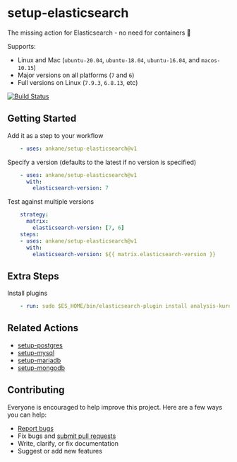 # setup-elasticsearch

The missing action for Elasticsearch - no need for containers :tada:

Supports:

- Linux and Mac (`ubuntu-20.04`, `ubuntu-18.04`, `ubuntu-16.04`, and `macos-10.15`)
- Major versions on all platforms (`7` and `6`)
- Full versions on Linux (`7.9.3`, `6.8.13`, etc)

[![Build Status](https://github.com/ankane/setup-elasticsearch/workflows/build/badge.svg?branch=v1)](https://github.com/ankane/setup-elasticsearch/actions)

## Getting Started

Add it as a step to your workflow

```yml
    - uses: ankane/setup-elasticsearch@v1
```

Specify a version (defaults to the latest if no version is specified)

```yml
    - uses: ankane/setup-elasticsearch@v1
      with:
        elasticsearch-version: 7
```

Test against multiple versions

```yml
    strategy:
      matrix:
        elasticsearch-version: [7, 6]
    steps:
    - uses: ankane/setup-elasticsearch@v1
      with:
        elasticsearch-version: ${{ matrix.elasticsearch-version }}
```

## Extra Steps

Install plugins

```yml
    - run: sudo $ES_HOME/bin/elasticsearch-plugin install analysis-kuromoji
```

## Related Actions

- [setup-postgres](https://github.com/ankane/setup-postgres)
- [setup-mysql](https://github.com/ankane/setup-mysql)
- [setup-mariadb](https://github.com/ankane/setup-mariadb)
- [setup-mongodb](https://github.com/ankane/setup-mongodb)

## Contributing

Everyone is encouraged to help improve this project. Here are a few ways you can help:

- [Report bugs](https://github.com/ankane/setup-elasticsearch/issues)
- Fix bugs and [submit pull requests](https://github.com/ankane/setup-elasticsearch/pulls)
- Write, clarify, or fix documentation
- Suggest or add new features
